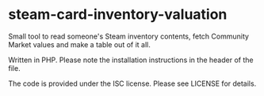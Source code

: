 steam-card-inventory-valuation
==============================

Small tool to read someone's Steam inventory contents, fetch Community Market
values and make a table out of it all.

Written in PHP. Please note the installation instructions in the header of
the file.

The code is provided under the ISC license. Please see LICENSE for details.
